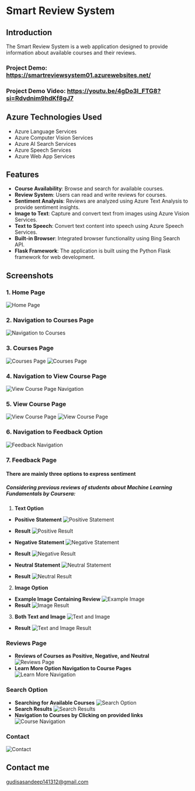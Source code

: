 # Smart Review System

## Introduction
The Smart Review System is a web application designed to provide information about available courses and their reviews.

### Project Demo: https://smartreviewsystem01.azurewebsites.net/
### Project Demo Video: https://youtu.be/4gDo3I_FTG8?si=Rdvdnim9hdKf8gJ7

## Azure Technologies Used
- Azure Language Services
- Azure Computer Vision Services
- Azure AI Search Services
- Azure Speech Services
- Azure Web App Services

## Features
- **Course Availability**: Browse and search for available courses.
- **Review System**: Users can read and write reviews for courses.
- **Sentiment Analysis**: Reviews are analyzed using Azure Text Analysis to provide sentiment insights.
- **Image to Text**: Capture and convert text from images using Azure Vision Services.
- **Text to Speech**: Convert text content into speech using Azure Speech Services.
- **Built-in Browser**: Integrated browser functionality using Bing Search API.
- **Flask Framework**: The application is built using the Python Flask framework for web development.

## Screenshots

### 1. Home Page
![Home Page](https://github.com/GudisaSandeep/frt2/assets/137704913/a059f332-1a71-4601-aff3-ebac39742a60)

### 2. Navigation to Courses Page
![Navigation to Courses](https://github.com/GudisaSandeep/frt2/assets/137704913/15dfdd8b-3d02-40a3-b210-83a5e3206980)

### 3. Courses Page
![Courses Page](https://github.com/GudisaSandeep/frt2/assets/137704913/f746278c-378d-42f5-bc84-17347976e553)
![Courses Page](https://github.com/GudisaSandeep/frt2/assets/137704913/32ea6782-5f43-4b1d-a675-81b019f5ea68)

### 4. Navigation to View Course Page
![View Course Page Navigation](https://github.com/GudisaSandeep/frt2/assets/137704913/60356d6c-0de9-4862-85ac-a86519d265e5)

### 5. View Course Page
![View Course Page](https://github.com/GudisaSandeep/frt2/assets/137704913/834973cb-0fc9-4b72-a25d-62c1ea87c4fd)
![View Course Page](https://github.com/GudisaSandeep/frt2/assets/137704913/23f1b67e-1c34-4cde-9f7c-ebe6f86dd046)

### 6. Navigation to Feedback Option
![Feedback Navigation](https://github.com/GudisaSandeep/frt2/assets/137704913/39f8f2c2-ab4c-4a5b-b2cf-b86625f8a962)

### 7. Feedback Page
#### There are mainly three options to express sentiment
##### Considering previous reviews of students about Machine Learning Fundamentals by Coursera:

1. **Text Option**

- **Positive Statement**
![Positive Statement](https://github.com/GudisaSandeep/frt2/assets/137704913/22685dfa-4c2c-42bf-9ede-c0f45a6c3b53)
- **Result**
![Positive Result](https://github.com/GudisaSandeep/frt2/assets/137704913/242f927a-4e8f-4bd8-bc3a-b65e197e6ed7)

- **Negative Statement**
![Negative Statement](https://github.com/GudisaSandeep/frt2/assets/137704913/4f2a5f22-d1ef-43d2-9cf9-2523f4723061)
- **Result**
![Negative Result](https://github.com/GudisaSandeep/frt2/assets/137704913/f3b05596-53e2-4dac-8485-b2174cc9c414)

- **Neutral Statement**
![Neutral Statement](https://github.com/GudisaSandeep/frt2/assets/137704913/7bd6a499-2bc2-4be3-a76b-a289575e7d3a)
- **Result**
![Neutral Result](https://github.com/GudisaSandeep/frt2/assets/137704913/d6c985ae-59c5-4894-b956-fdb527f8d58e)

2. **Image Option**

- **Example Image Containing Review**
![Example Image](https://github.com/GudisaSandeep/frt2/assets/137704913/43c6b564-6f94-4513-b192-25ad279c3ab3)
- **Result**
![Image Result](https://github.com/GudisaSandeep/frt2/assets/137704913/85647477-beeb-4ef6-a93a-58ba4cc7ca9b)

3. **Both Text and Image**
![Text and Image](https://github.com/GudisaSandeep/frt2/assets/137704913/e3341422-eeb3-4b97-83bd-4b4e4b8e3405)
- **Result**
![Text and Image Result](https://github.com/GudisaSandeep/frt2/assets/137704913/24812632-572f-4250-a790-4dc8e8f187a7)

### Reviews Page
- **Reviews of Courses as Positive, Negative, and Neutral**
![Reviews Page](https://github.com/GudisaSandeep/frt2/assets/137704913/098474d5-db8c-4b23-951a-e1557ca13abf)
- **Learn More Option Navigation to Course Pages**
![Learn More Navigation](https://github.com/GudisaSandeep/frt2/assets/137704913/4cc56e08-de9b-4afe-b23b-d8730c12234b)

### Search Option
- **Searching for Available Courses**
![Search Option](https://github.com/GudisaSandeep/frt2/assets/137704913/560cf073-d828-4373-bcb7-7a0e7ec758ae)
- **Search Results**
![Search Results](https://github.com/GudisaSandeep/frt2/assets/137704913/352cdf4c-a0e6-436d-8e25-5cb2b6afdf14)
- **Navigation to Courses by Clicking on provided links**
![Course Navigation](https://github.com/GudisaSandeep/frt2/assets/137704913/3628db42-1c98-4e04-b353-5ad91fba3e8f)

### Contact
![Contact](https://github.com/GudisaSandeep/frt2/assets/137704913/92669ab8-d4c1-4244-bf20-aa4ac5400a25)

## Contact me
gudisasandeep141312@gmail.com
